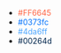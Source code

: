 - <span style="color: #FF6645">#FF6645</span>
- <span style="color: #0373fc">#0373fc</span>
- <span style="color: #4da6ff">#4da6ff</span>
- <span style="color: #00264d">#00264d</span>